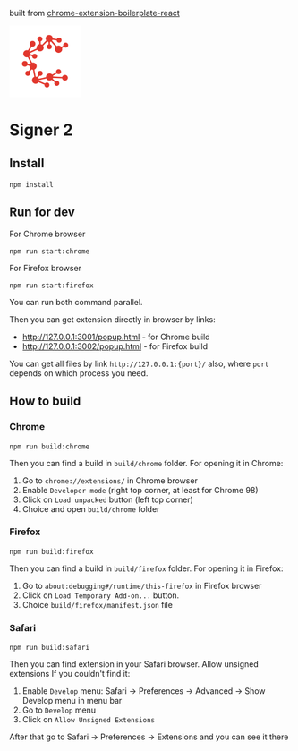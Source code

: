 built from [chrome-extension-boilerplate-react](https://github.com/lxieyang/chrome-extension-boilerplate-react)

![](src/assets/img/logo128.png)
# Signer 2

## Install
```shell
npm install
```
## Run for dev
For Chrome browser
```shell
npm run start:chrome
```
For Firefox browser
```shell
npm run start:firefox
```
You can run both command parallel.

Then you can get extension directly in browser by links:
- http://127.0.0.1:3001/popup.html - for Chrome build
- http://127.0.0.1:3002/popup.html - for Firefox build

You can get all files by link `http://127.0.0.1:{port}/` also, where `port` depends on which process you need. 

## How to build
### Chrome
```shell
npm run build:chrome
```
Then you can find a build in `build/chrome` folder.
For opening it in Chrome:
1. Go to `chrome://extensions/` in Chrome browser
2. Enable `Developer mode` (right top corner, at least for Chrome 98)
3. Click on `Load unpacked` button (left top corner)
4. Choice and open `build/chrome` folder

### Firefox
```shell
npm run build:firefox
```
Then you can find a build in `build/firefox` folder.
For opening it in Firefox:
1. Go to `about:debugging#/runtime/this-firefox` in Firefox browser
2. Click on `Load Temporary Add-on...` button.
3. Choice `build/firefox/manifest.json` file

### Safari
```shell
npm run build:safari
```
Then you can find extension in your Safari browser. Allow unsigned extensions If you couldn't find it:
1. Enable `Develop` menu: Safari -> Preferences -> Advanced -> Show Develop menu in menu bar
2. Go to `Develop` menu
3. Click on `Allow Unsigned Extensions`

After that go to Safari -> Preferences -> Extensions and you can see it there